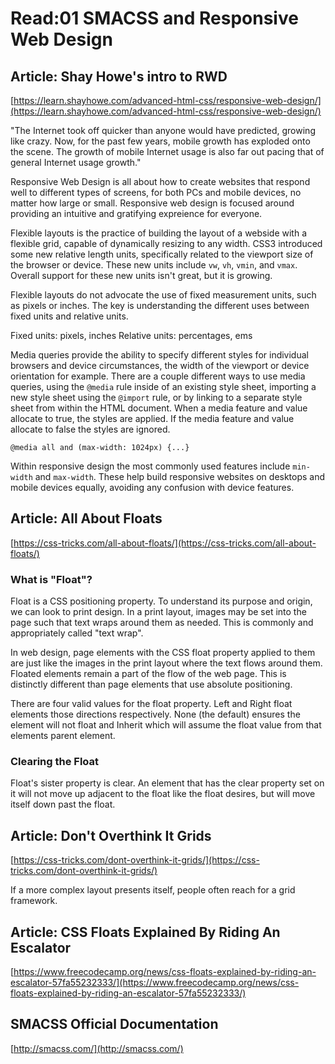 # Read:01 SMACSS and Responsive Web Design

## Article: Shay Howe's intro to RWD
[https://learn.shayhowe.com/advanced-html-css/responsive-web-design/](https://learn.shayhowe.com/advanced-html-css/responsive-web-design/)

"The Internet took off quicker than anyone would have predicted, growing like crazy. Now, for the past few years, mobile growth has exploded onto the scene. The growth of mobile Internet usage is also far out pacing that of general Internet usage growth."

Responsive Web Design is all about how to create websites that respond well to different types of screens, for both PCs and mobile devices, no matter how large or small. Responsive web design is focused around providing an intuitive and gratifying expreience for everyone.

Flexible layouts is the practice of building the layout of a webside with a flexible grid, capable of dynamically resizing to any width. CSS3 introduced some new relative length units, specifically related to the viewport size of the browser or device. These new units include `vw`, `vh`, `vmin`, and `vmax`. Overall support for these new units isn't great, but it is growing.

Flexible layouts do not advocate the use of fixed measurement units, such as pixels or inches. The key is understanding the different uses between fixed units and relative units.

Fixed units: pixels, inches
Relative units: percentages, ems

Media queries provide the ability to specify different styles for individual browsers and device circumstances, the width of the viewport or device orientation for example. There are a couple different ways to use media queries, using the `@media` rule inside of an existing style sheet, importing a new style sheet using the `@import` rule, or by linking to a separate style sheet from within the HTML document. When a media feature and value allocate to true, the styles are applied. If the media feature and value allocate to false the styles are ignored.

`@media all and (max-width: 1024px) {...}`

Within responsive design the most commonly used features include `min-width` and `max-width`. These help build responsive websites on desktops and mobile devices equally, avoiding any confusion with device features.



## Article: All About Floats
[https://css-tricks.com/all-about-floats/](https://css-tricks.com/all-about-floats/)


### What is "Float"?
Float is a CSS positioning property. To understand its purpose and origin, we can look to print design. In a print layout, images may be set into the page such that text wraps around them as needed. This is commonly and appropriately called "text wrap".

In web design, page elements with the CSS float property applied to them are just like the images in the print layout where the text flows around them. Floated elements remain a part of the flow of the web page. This is distinctly different than page elements that use absolute positioning.

There are four valid values for the float property. Left and Right float elements those directions respectively. None (the default) ensures the element will not float and Inherit which will assume the float value from that elements parent element.

### Clearing the Float
Float's sister property is clear. An element that has the clear property set on it will not move up adjacent to the float like the float desires, but will move itself down past the float.


## Article: Don't Overthink It Grids
[https://css-tricks.com/dont-overthink-it-grids/](https://css-tricks.com/dont-overthink-it-grids/)

If a more complex layout presents itself, people often reach for a grid framework.



## Article: CSS Floats Explained By Riding An Escalator
[https://www.freecodecamp.org/news/css-floats-explained-by-riding-an-escalator-57fa55232333/](https://www.freecodecamp.org/news/css-floats-explained-by-riding-an-escalator-57fa55232333/)



## SMACSS Official Documentation
[http://smacss.com/](http://smacss.com/)

